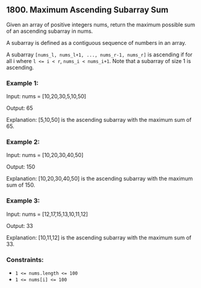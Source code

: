 ## 1800. Maximum Ascending Subarray Sum

Given an array of positive integers nums, return the maximum possible sum of an ascending subarray in nums.

A subarray is defined as a contiguous sequence of numbers in an array.

A subarray `[nums_l, nums_l+1, ..., nums_r-1, nums_r]` is ascending if for all i where `l <= i < r`, `nums_i < nums_i+1`. Note that a subarray of size 1 is ascending.

### Example 1:

Input: nums = [10,20,30,5,10,50]

Output: 65

Explanation: [5,10,50] is the ascending subarray with the maximum sum of 65.

### Example 2:

Input: nums = [10,20,30,40,50]

Output: 150

Explanation: [10,20,30,40,50] is the ascending subarray with the maximum sum of 150.

### Example 3:

Input: nums = [12,17,15,13,10,11,12]

Output: 33

Explanation: [10,11,12] is the ascending subarray with the maximum sum of 33.

### Constraints:

- `1 <= nums.length <= 100`
- `1 <= nums[i] <= 100`
